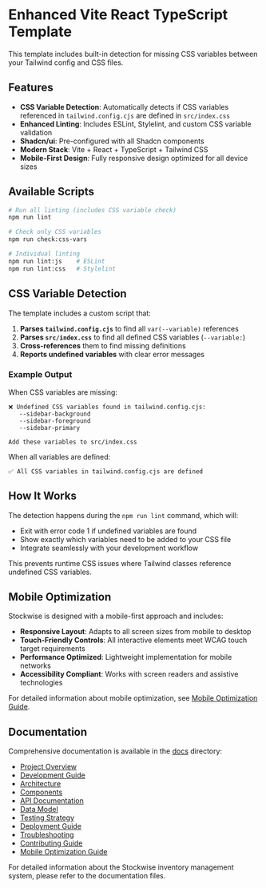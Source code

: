 # Enhanced Vite React TypeScript Template

This template includes built-in detection for missing CSS variables between your Tailwind config and CSS files.

## Features

- **CSS Variable Detection**: Automatically detects if CSS variables referenced in `tailwind.config.cjs` are defined in `src/index.css`
- **Enhanced Linting**: Includes ESLint, Stylelint, and custom CSS variable validation
- **Shadcn/ui**: Pre-configured with all Shadcn components
- **Modern Stack**: Vite + React + TypeScript + Tailwind CSS
- **Mobile-First Design**: Fully responsive design optimized for all device sizes

## Available Scripts

```bash
# Run all linting (includes CSS variable check)
npm run lint

# Check only CSS variables
npm run check:css-vars

# Individual linting
npm run lint:js    # ESLint
npm run lint:css   # Stylelint
```

## CSS Variable Detection

The template includes a custom script that:

1. **Parses `tailwind.config.cjs`** to find all `var(--variable)` references
2. **Parses `src/index.css`** to find all defined CSS variables (`--variable:`)
3. **Cross-references** them to find missing definitions
4. **Reports undefined variables** with clear error messages

### Example Output

When CSS variables are missing:
```
❌ Undefined CSS variables found in tailwind.config.cjs:
   --sidebar-background
   --sidebar-foreground
   --sidebar-primary

Add these variables to src/index.css
```

When all variables are defined:
```
✅ All CSS variables in tailwind.config.cjs are defined
```

## How It Works

The detection happens during the `npm run lint` command, which will:
- Exit with error code 1 if undefined variables are found
- Show exactly which variables need to be added to your CSS file
- Integrate seamlessly with your development workflow

This prevents runtime CSS issues where Tailwind classes reference undefined CSS variables.

## Mobile Optimization

Stockwise is designed with a mobile-first approach and includes:

- **Responsive Layout**: Adapts to all screen sizes from mobile to desktop
- **Touch-Friendly Controls**: All interactive elements meet WCAG touch target requirements
- **Performance Optimized**: Lightweight implementation for mobile networks
- **Accessibility Compliant**: Works with screen readers and assistive technologies

For detailed information about mobile optimization, see [Mobile Optimization Guide](docs/MOBILE_OPTIMIZATION.md).

## Documentation

Comprehensive documentation is available in the [docs](docs/) directory:

- [Project Overview](docs/README.md)
- [Development Guide](docs/DEVELOPMENT.md)
- [Architecture](docs/ARCHITECTURE.md)
- [Components](docs/COMPONENTS.md)
- [API Documentation](docs/API.md)
- [Data Model](docs/DATA_MODEL.md)
- [Testing Strategy](docs/TESTING.md)
- [Deployment Guide](docs/DEPLOYMENT.md)
- [Troubleshooting](docs/TROUBLESHOOTING.md)
- [Contributing Guide](docs/CONTRIBUTING.md)
- [Mobile Optimization Guide](docs/MOBILE_OPTIMIZATION.md)

For detailed information about the Stockwise inventory management system, please refer to the documentation files.